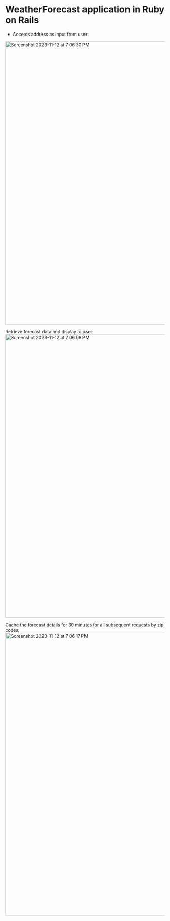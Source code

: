 # WeatherForecast application in Ruby on Rails

* Accepts address as input from user:
<img width="893" alt="Screenshot 2023-11-12 at 7 06 30 PM" src="https://github.com/tskulkarni25/WeatherForecastApp/assets/16187077/47af8101-059b-4c25-98f9-638c94a645b7">

Retrieve forecast data and display to user:
<img width="893" alt="Screenshot 2023-11-12 at 7 06 08 PM" src="https://github.com/tskulkarni25/WeatherForecastApp/assets/16187077/5a64f2a6-162f-4ab0-8653-67d7d7d2f78a">

Cache the forecast details for 30 minutes for all subsequent requests by zip codes:
<img width="893" alt="Screenshot 2023-11-12 at 7 06 17 PM" src="https://github.com/tskulkarni25/WeatherForecastApp/assets/16187077/9c643ae1-9616-449b-8cfa-99e36407fa5d">
